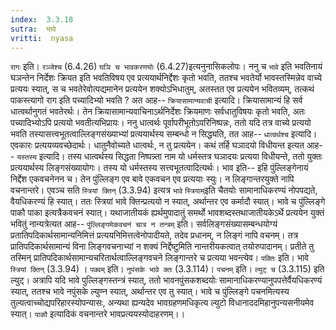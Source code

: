 ```yaml
---
index:  3.3.18
sutra:  भावे
vritti:  nyasa
---
```


`रागः` इति। `रञ्जेश्च` (6.4.26) `घञि च भावकरणयोः` (6.4.27)इत्यनुनासिकलोपः। ननु च `भावे` इति भवतिनायं घञन्तेन निर्देशः क्रियत इति भवतिविषय एव प्रत्ययार्थनिर्द्देशः कृतो भवति, ततश्च भवतेर्यो भावस्तस्मिन्नेव वाच्ये प्रत्ययः स्यात्, स च भवतेरेवोत्पद्यमानेन प्रत्ययेन शक्योऽभिधातुम्, अतस्तत एव प्रत्ययेन भवितव्यम्, तत्कथं पाकस्त्यागो राग इति पच्यादिभ्यो भवति ? अत आह-- `क्रियासामान्यवाची` इत्यादि। क्रियासामान्यं हि सर्व धात्वर्थानुगतं भवतेरर्थः। तेन क्रियासामान्यवाचिनाऽर्थनिर्देशः क्रियमाणः सर्वधातुविषयः कृतो भवति, अतः पच्यादिभ्योऽपि प्रत्ययो भवतीत्यभिप्रायः। ननु धात्वर्थः पूर्वापरीभूतोऽपरिनिष्पन्नः, ततो यदि तत्र वाच्ये प्रत्ययो भवति तस्यासत्त्वभूतत्वाल्लिङ्गसंख्याभ्यां प्रत्ययार्थस्य सम्बन्धो न सिद्ध्यति, तत आह-- `धात्वर्थश्च` इत्यादि। एवकारः प्रत्ययव्यवच्छेदार्थः। धातुनैवोच्यते धात्वर्थः, न तु प्रत्ययेन। कथं तर्हि घञादयो विधीयन्त इत्यत आह-- `यस्तस्य` इत्यादि। तस्य धात्वर्थस्य सिद्धता निष्पन्न्ता नाम यो धर्मस्तत्र घञादयः प्रत्यया विधीयन्ते, ततो युक्तः प्रत्ययार्थस्य लिङ्गसंख्यायोगः। तस्य यो धर्मस्तस्य सत्त्वभूतत्वादित्यर्थः। भाव इति-- इहि पुंल्लिङ्गेनायं निर्द्देश एकवचनेनन च। तेन पुंल्लिङ्ग एव बावे एकवचन एव प्रत्ययाः स्युः। न लिङ्गान्तरयुक्ते नापि वचनान्तरे। एवञ्च सति `स्त्रियां क्तिन्` (3.3.94) इत्यत्र `भावे` `स्त्रियाम्`इति चैतयोः सामानाधिकरण्यं नोपपद्यते, वैयधिकरण्यं हि स्यात्। ततः स्त्रियां भावे क्तिन्प्रत्ययो न स्यात्, अर्थान्तर एव कर्मादौ स्यात्। भावे च पुंल्लिङ्गे पाकौ पाका इत्यत्रैकवचनं स्यात्।
यथाजातीयकं ह्यर्थमुपादातुं समर्थो भावशब्दस्तथाजातीयकेऽर्थे प्रत्ययेन युक्तं भवितुं नान्यत्रेत्यत आह-- `पुंल्लिङ्गमेकवचनं चात्र न तन्त्रम्` इति। सर्वलिङ्गसंख्यासम्बन्धयोग्यं प्रतातिपदिकार्थसामान्यनिमित्तं प्रत्ययनिमित्तत्वेनोपादीयते, तदेव प्रधानम्, न लिङ्गं नापि वचनम्। तत्र प्रातिपदिकार्थसामान्यं विना लिङ्गवचनाभ्यां न शक्यं निर्द्देष्टुमिति नान्तरीयकत्वात् तयोरुपादानम्। प्रतीते तु तस्मिन् प्रातिपदिकार्थसामान्यचरितार्थत्वाल्लिङ्गवचने लिङ्गान्तरे च प्रत्यया भवन्त्येव। `पक्तिः` इति। भावे `स्त्रियां क्तिन्` (3.3.94) । `पक्वम्` इति। `नुपंसके भावे क्तः` (3.3.114)। `पचनम्` इति। `ल्युट् च` (3.3.115) इति ल्युट्। अत्रापि यदि भावे पुल्लिङ्गस्तन्त्रं स्यात्, ततो भावनपुंसकशब्दयोः सामानाधिकरण्यानुपपत्तेर्वैयधिकरण्यं स्यात्, ततश्च भावे नपुंसके ल्युण्न स्यात्, अर्थान्तर एव तु स्यात्। भावे च पुंल्लिङ्गे पचनमित्यस्य तुल्यत्वाच्चोद्यपरिहारस्योपन्यासः, अन्यथा ह्यन्यदेव भावग्रहणमधिकृत्य ल्युटो विधानाददमिहानुपन्यसनीयमेव स्यात्। `पाकौ` इत्यादिकं वचनान्तरे भावप्रत्ययस्योदाहरणम्।।

